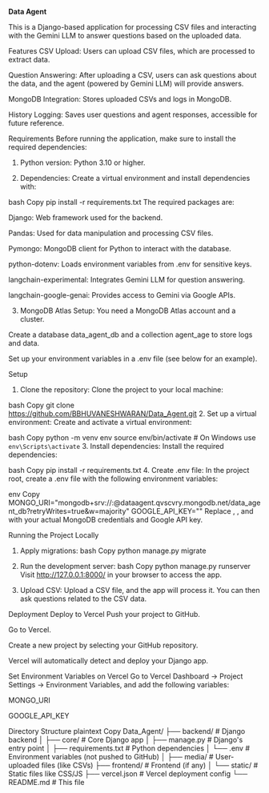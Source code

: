 **Data Agent**

This is a Django-based application for processing CSV files and interacting with the Gemini LLM to answer questions based on the uploaded data.

Features
CSV Upload: Users can upload CSV files, which are processed to extract data.

Question Answering: After uploading a CSV, users can ask questions about the data, and the agent (powered by Gemini LLM) will provide answers.

MongoDB Integration: Stores uploaded CSVs and logs in MongoDB.

History Logging: Saves user questions and agent responses, accessible for future reference.

Requirements
Before running the application, make sure to install the required dependencies:

1. Python version:
Python 3.10 or higher.

2. Dependencies:
Create a virtual environment and install dependencies with:

bash
Copy
pip install -r requirements.txt
The required packages are:

Django: Web framework used for the backend.

Pandas: Used for data manipulation and processing CSV files.

Pymongo: MongoDB client for Python to interact with the database.

python-dotenv: Loads environment variables from .env for sensitive keys.

langchain-experimental: Integrates Gemini LLM for question answering.

langchain-google-genai: Provides access to Gemini via Google APIs.

3. MongoDB Atlas Setup:
You need a MongoDB Atlas account and a cluster.

Create a database data_agent_db and a collection agent_age to store logs and data.

Set up your environment variables in a .env file (see below for an example).

Setup
1. Clone the repository:
Clone the project to your local machine:

bash
Copy
git clone https://github.com/BBHUVANESHWARAN/Data_Agent.git
2. Set up a virtual environment:
Create and activate a virtual environment:

bash
Copy
python -m venv env
source env/bin/activate  # On Windows use `env\Scripts\activate`
3. Install dependencies:
Install the required dependencies:

bash
Copy
pip install -r requirements.txt
4. Create .env file:
In the project root, create a .env file with the following environment variables:

env
Copy
MONGO_URI="mongodb+srv://<username>:<password>@dataagent.qvscvry.mongodb.net/data_agent_db?retryWrites=true&w=majority"
GOOGLE_API_KEY="<your-google-api-key>"
Replace <username>, <password>, and <your-google-api-key> with your actual MongoDB credentials and Google API key.

Running the Project Locally
1. Apply migrations:
bash
Copy
python manage.py migrate
2. Run the development server:
bash
Copy
python manage.py runserver
Visit http://127.0.0.1:8000/ in your browser to access the app.

3. Upload CSV:
Upload a CSV file, and the app will process it. You can then ask questions related to the CSV data.

Deployment
Deploy to Vercel
Push your project to GitHub.

Go to Vercel.

Create a new project by selecting your GitHub repository.

Vercel will automatically detect and deploy your Django app.

Set Environment Variables on Vercel
Go to Vercel Dashboard → Project Settings → Environment Variables, and add the following variables:

MONGO_URI

GOOGLE_API_KEY

Directory Structure
plaintext
Copy
Data_Agent/
├── backend/                   # Django backend
│   ├── core/                   # Core Django app
│   ├── manage.py               # Django's entry point
│   ├── requirements.txt        # Python dependencies
│   └── .env                    # Environment variables (not pushed to GitHub)
│
├── media/                      # User-uploaded files (like CSVs)
├── frontend/                   # Frontend (if any)
│   └── static/                 # Static files like CSS/JS
├── vercel.json                 # Vercel deployment config
└── README.md                   # This file
